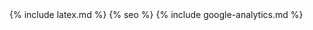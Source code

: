 <head>
  <meta charset="utf-8" />
  <meta http-equiv="X-UA-Compatible" content="IE=edge" />
  <meta name="viewport" content="width=device-width, initial-scale=1" />
  <link rel="shortcut icon" href="{{ site.github.url }}/assets/icon/logo.svg">
  <title>{{ site.title }}</title>
  <link rel="preload" href="{{ site.github.url }}/assets/css/fonts/Inter-Regular.woff2" as="font" type="font/woff2" crossorigin="anonymous"/>
  <link rel="preload" href="{{ site.github.url }}/assets/css/fonts/Inter-Medium.woff2" as="font" type="font/woff2" crossorigin="anonymous"/>
  <link rel="preload" href="{{ site.github.url }}/assets/css/fonts/Inter-SemiBold.woff2" as="font" type="font/woff2" crossorigin="anonymous"/>
  <link rel="stylesheet" href="{{ site.github.url }}/assets/css/main.css" />
  <link rel="stylesheet" async href="{{ site.github.url }}/assets/css/syntax.css" />
  {% include latex.md %}
  {% seo %}
  {% include google-analytics.md %}
</head>
